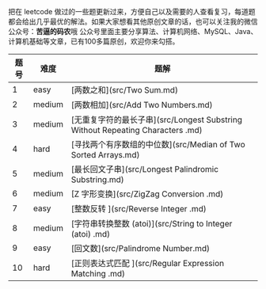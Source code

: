 把在 leetcode 做过的一些题更新过来，方便自己以及需要的人查看复习，每道题都会给出几乎最优的解法。如果大家想看其他原创文章的话，也可以关注我的微信公众号：**苦逼的码农**哦
公众号里面主要分享算法、计算机网络、MySQL、Java、计算机基础等文章，已有100多篇原创，欢迎你来勾搭。

| 题号 | 难度 | 题解 |
| ---  | -- | --- |
| 1 | easy 	 | [两数之和](src/Two Sum.md) |
| 2 | medium | 	[两数相加](src/Add Two Numbers.md) 	|	
| 3 | medium | [无重复字符的最长子串](src/Longest Substring Without Repeating Characters .md) |
| 4 | hard   |[寻找两个有序数组的中位数](src/Median of Two Sorted Arrays.md) |
| 5 | medium | [最长回文子串](src/Longest Palindromic Substring.md) |
| 6 | medium | [Z 字形变换](src/ZigZag Conversion .md) |
| 7 | easy   | [整数反转 ](src/Reverse Integer .md) |
| 8 | medium | [字符串转换整数 (atoi)](src/String to Integer (atoi) .md) |
| 9 | easy   | [回文数](src/Palindrome Number.md) |
| 10 | hard  | [正则表达式匹配 ](src/Regular Expression Matching .md) |